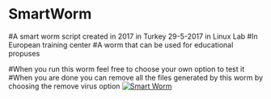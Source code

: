 # SmartWorm
#A smart worm script created in 2017 in Turkey 29-5-2017 in Linux Lab
#In European training center
#A worm that can be used for educational propuses

#When you run this worm feel free to choose your own option to test it 
#When you are done you can remove all the files generated by this worm by choosing the remove virus option
<a href="https://github.com/JameelNabbo/SmartWorm/">
<img scr="https://raw.githubusercontent.com/JameelNabbo/SmartWorm/master/logo.jpg" alt="Smart Worm" />
 </a>
